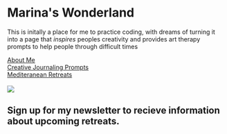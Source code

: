 <head> 
  <h1> Marina's Wonderland </h1>
</head>
<p> This is initally a place for me to practice coding, with dreams of turning it into a page that <i> inspires </i> peoples creativity and provides art therapy prompts to help people through difficult times</p> 
<a href="index.html">About Me</a> <br>
<a href="index.html">Creative Journaling Prompts</a> <br>
<a href="index.html">Mediteranean Retreats</a> <br>
<br>
<img src="https://format.creatorcdn.com/8bf03173-7d66-4ae2-967a-550eba978a07/0/0/0/0,0,2537,3488,400,3488/0-0-0/c50765f2-a651-48b4-b0d7-8d653ad229f6/1/1/NYT3.jpg?fjkss=exp=1995049693~hmac=c76173f831a87fe92cadac824efb78a0f977b72af9d55dece97679caf7b1a7c4&400">
<h2> Sign up for my newsletter to recieve information about upcoming retreats. <br>
<br>
